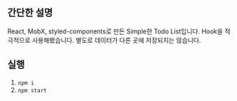 ## 간단한 설명
React, MobX, styled-components로 만든 Simple한 Todo List입니다.
Hook을 적극적으로 사용해봤습니다.
별도로 데이터가 다른 곳에 저장되지는 않습니다.

## 실행
1. `npm i`
2. `npm start`
